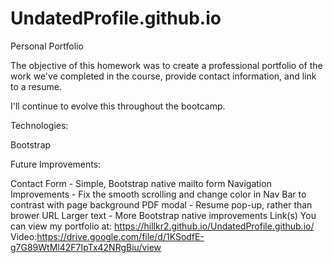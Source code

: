# UndatedProfile.github.io

Personal Portfolio

The objective of this homework was to create a professional portfolio of the work we've completed in the course, provide contact information, and link to a resume.

I'll continue to evolve this throughout the bootcamp.

Technologies:

Bootstrap

Future Improvements:

Contact Form - Simple, Bootstrap native mailto form
Navigation Improvements - Fix the smooth scrolling and change color in Nav Bar to contrast with page background
PDF modal - Resume pop-up, rather than brower URL
Larger text - More Bootstrap native improvements
Link(s)
You can view my portfolio at: https://hillkr2.github.io/UndatedProfile.github.io/
Video:https://drive.google.com/file/d/1KSodfE-g7G89WtMl42F7IpTx42NRgBiu/view

